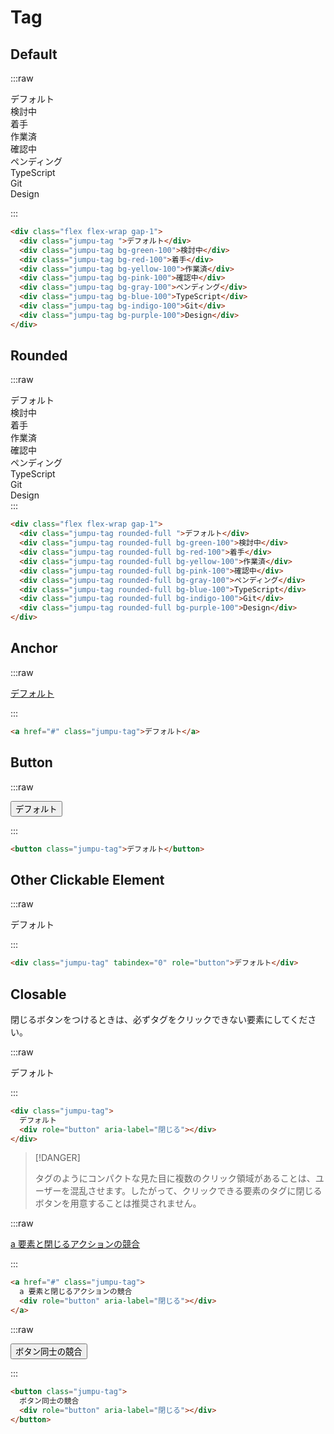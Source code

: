 # Tag

## Default

:::raw

<div class="flex flex-wrap gap-1">
  <div class="jumpu-tag ">デフォルト</div>
  <div class="jumpu-tag bg-green-100">検討中</div>
  <div class="jumpu-tag bg-red-100">着手</div>
  <div class="jumpu-tag bg-yellow-100">作業済</div>
  <div class="jumpu-tag bg-pink-100">確認中</div>
  <div class="jumpu-tag bg-gray-100">ペンディング</div>
  <div class="jumpu-tag bg-blue-100">TypeScript</div>
  <div class="jumpu-tag bg-indigo-100">Git</div>
  <div class="jumpu-tag bg-purple-100">Design</div>
</div>

:::

```html
<div class="flex flex-wrap gap-1">
  <div class="jumpu-tag ">デフォルト</div>
  <div class="jumpu-tag bg-green-100">検討中</div>
  <div class="jumpu-tag bg-red-100">着手</div>
  <div class="jumpu-tag bg-yellow-100">作業済</div>
  <div class="jumpu-tag bg-pink-100">確認中</div>
  <div class="jumpu-tag bg-gray-100">ペンディング</div>
  <div class="jumpu-tag bg-blue-100">TypeScript</div>
  <div class="jumpu-tag bg-indigo-100">Git</div>
  <div class="jumpu-tag bg-purple-100">Design</div>
</div>
```

## Rounded

:::raw

<div class="flex flex-wrap gap-1">
  <div class="jumpu-tag rounded-full ">デフォルト</div>
  <div class="jumpu-tag rounded-full bg-green-100">検討中</div>
  <div class="jumpu-tag rounded-full bg-red-100">着手</div>
  <div class="jumpu-tag rounded-full bg-yellow-100">作業済</div>
  <div class="jumpu-tag rounded-full bg-pink-100">確認中</div>
  <div class="jumpu-tag rounded-full bg-gray-100">ペンディング</div>
  <div class="jumpu-tag rounded-full bg-blue-100">TypeScript</div>
  <div class="jumpu-tag rounded-full bg-indigo-100">Git</div>
  <div class="jumpu-tag rounded-full bg-purple-100">Design</div>
</div>
:::

```html
<div class="flex flex-wrap gap-1">
  <div class="jumpu-tag rounded-full ">デフォルト</div>
  <div class="jumpu-tag rounded-full bg-green-100">検討中</div>
  <div class="jumpu-tag rounded-full bg-red-100">着手</div>
  <div class="jumpu-tag rounded-full bg-yellow-100">作業済</div>
  <div class="jumpu-tag rounded-full bg-pink-100">確認中</div>
  <div class="jumpu-tag rounded-full bg-gray-100">ペンディング</div>
  <div class="jumpu-tag rounded-full bg-blue-100">TypeScript</div>
  <div class="jumpu-tag rounded-full bg-indigo-100">Git</div>
  <div class="jumpu-tag rounded-full bg-purple-100">Design</div>
</div>
```

## Anchor

:::raw

<a href="#" class="jumpu-tag">デフォルト</a>

:::

```html
<a href="#" class="jumpu-tag">デフォルト</a>
```

## Button

:::raw

<button class="jumpu-tag">デフォルト</button>

:::

```html
<button class="jumpu-tag">デフォルト</button>
```

## Other Clickable Element

:::raw

<div class="jumpu-tag" tabindex="0" role="button">デフォルト</div>

:::

```html
<div class="jumpu-tag" tabindex="0" role="button">デフォルト</div>
```

## Closable

閉じるボタンをつけるときは、必ずタグをクリックできない要素にしてください。

:::raw

<div class="jumpu-tag">
  デフォルト
  <div role="button" aria-label="閉じる"></div>
</div>

:::

```html
<div class="jumpu-tag">
  デフォルト
  <div role="button" aria-label="閉じる"></div>
</div>
```

> [!DANGER]
>
> タグのようにコンパクトな見た目に複数のクリック領域があることは、ユーザーを混乱させます。したがって、クリックできる要素のタグに閉じるボタンを用意することは推奨されません。

:::raw

<a href="#" class="jumpu-tag">
  a 要素と閉じるアクションの競合
  <div role="button" aria-label="閉じる"></div>
</a>

:::

```html
<a href="#" class="jumpu-tag">
  a 要素と閉じるアクションの競合
  <div role="button" aria-label="閉じる"></div>
</a>
```

:::raw

<button class="jumpu-tag">
  ボタン同士の競合
  <div role="button" aria-label="閉じる"></div>
</button>

:::

```html
<button class="jumpu-tag">
  ボタン同士の競合
  <div role="button" aria-label="閉じる"></div>
</button>
```

